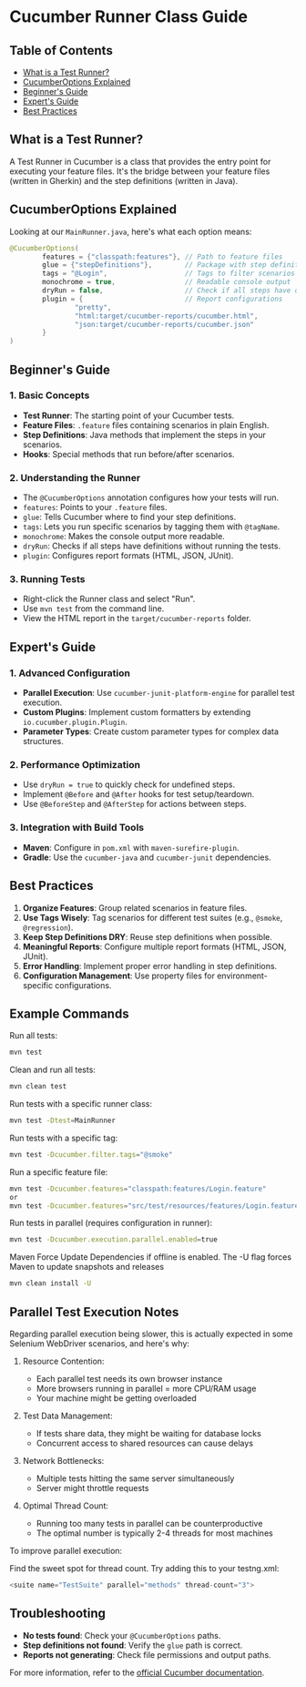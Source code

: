 # Cucumber Runner Class Guide

## Table of Contents

- [What is a Test Runner?](#what-is-a-test-runner)
- [CucumberOptions Explained](#cucumberoptions-explained)
- [Beginner's Guide](#beginners-guide)
- [Expert's Guide](#experts-guide)
- [Best Practices](#best-practices)

## What is a Test Runner?

A Test Runner in Cucumber is a class that provides the entry point for executing your feature files.
It's the bridge between your feature files (written in Gherkin) and the step definitions (written in Java).

## CucumberOptions Explained

Looking at our `MainRunner.java`, here's what each option means:

```java
@CucumberOptions(
        features = {"classpath:features"}, // Path to feature files
        glue = {"stepDefinitions"},        // Package with step definitions
        tags = "@Login",                   // Tags to filter scenarios
        monochrome = true,                 // Readable console output
        dryRun = false,                    // Check if all steps have definitions
        plugin = {                         // Report configurations
                "pretty",
                "html:target/cucumber-reports/cucumber.html",
                "json:target/cucumber-reports/cucumber.json"
        }
)
```

## Beginner's Guide

### 1. Basic Concepts

- **Test Runner**: The starting point of your Cucumber tests.
- **Feature Files**: `.feature` files containing scenarios in plain English.
- **Step Definitions**: Java methods that implement the steps in your scenarios.
- **Hooks**: Special methods that run before/after scenarios.

### 2. Understanding the Runner

- The `@CucumberOptions` annotation configures how your tests will run.
- `features`: Points to your `.feature` files.
- `glue`: Tells Cucumber where to find your step definitions.
- `tags`: Lets you run specific scenarios by tagging them with `@tagName`.
- `monochrome`: Makes the console output more readable.
- `dryRun`: Checks if all steps have definitions without running the tests.
- `plugin`: Configures report formats (HTML, JSON, JUnit).

### 3. Running Tests

- Right-click the Runner class and select "Run".
- Use `mvn test` from the command line.
- View the HTML report in the `target/cucumber-reports` folder.

## Expert's Guide

### 1. Advanced Configuration

- **Parallel Execution**: Use `cucumber-junit-platform-engine` for parallel test execution.
- **Custom Plugins**: Implement custom formatters by extending `io.cucumber.plugin.Plugin`.
- **Parameter Types**: Create custom parameter types for complex data structures.

### 2. Performance Optimization

- Use `dryRun = true` to quickly check for undefined steps.
- Implement `@Before` and `@After` hooks for test setup/teardown.
- Use `@BeforeStep` and `@AfterStep` for actions between steps.

### 3. Integration with Build Tools

- **Maven**: Configure in `pom.xml` with `maven-surefire-plugin`.
- **Gradle**: Use the `cucumber-java` and `cucumber-junit` dependencies.

## Best Practices

1. **Organize Features**: Group related scenarios in feature files.
2. **Use Tags Wisely**: Tag scenarios for different test suites (e.g., `@smoke`, `@regression`).
3. **Keep Step Definitions DRY**: Reuse step definitions when possible.
4. **Meaningful Reports**: Configure multiple report formats (HTML, JSON, JUnit).
5. **Error Handling**: Implement proper error handling in step definitions.
6. **Configuration Management**: Use property files for environment-specific configurations.

## Example Commands

Run all tests:

```bash
mvn test
```

Clean and run all tests:

```bash
mvn clean test
```

Run tests with a specific runner class:

```bash
mvn test -Dtest=MainRunner
```

Run tests with a specific tag:

```bash
mvn test -Dcucumber.filter.tags="@smoke"
```

Run a specific feature file:

```bash
mvn test -Dcucumber.features="classpath:features/Login.feature"
or 
mvn test -Dcucumber.features="src/test/resources/features/Login.feature"
```

Run tests in parallel (requires configuration in runner):

```bash
mvn test -Dcucumber.execution.parallel.enabled=true
```

Maven Force Update Dependencies if offline is enabled. 
The -U flag forces Maven to update snapshots and releases

```bash
mvn clean install -U
```

## Parallel Test Execution Notes

Regarding parallel execution being slower, this is actually expected in some Selenium WebDriver scenarios,
and here's why:

1. Resource Contention:
    * Each parallel test needs its own browser instance
    * More browsers running in parallel = more CPU/RAM usage
    * Your machine might be getting overloaded

2. Test Data Management:
    * If tests share data, they might be waiting for database locks
    * Concurrent access to shared resources can cause delays

3. Network Bottlenecks:
    * Multiple tests hitting the same server simultaneously
    * Server might throttle requests

4. Optimal Thread Count:
    * Running too many tests in parallel can be counterproductive
    * The optimal number is typically 2-4 threads for most machines

To improve parallel execution:

Find the sweet spot for thread count. Try adding this to your testng.xml:

```java
<suite name="TestSuite" parallel="methods" thread-count="3">
```

## Troubleshooting

- **No tests found**: Check your `@CucumberOptions` paths.
- **Step definitions not found**: Verify the `glue` path is correct.
- **Reports not generating**: Check file permissions and output paths.

For more information, refer to the [official Cucumber documentation](https://cucumber.io/docs/guides/).
